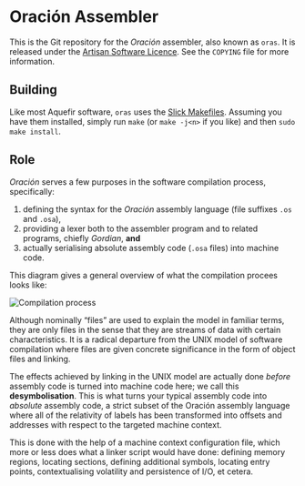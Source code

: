 # Oración Assembler

This is the Git repository for the *Oración* assembler, also known as `oras`. It is released under the [Artisan Software Licence](https://aquefir.co/asl). See the `COPYING` file for more information.

## Building

Like most Aquefir software, `oras` uses the [Slick Makefiles](https://aquefir.co/adp4). Assuming you have them installed, simply run `make` (or `make -j<n>` if you like) and then `sudo make install`.

## Role

*Oración* serves a few purposes in the software compilation process, specifically:

1. defining the syntax for the *Oración* assembly language (file suffixes `.os` and `.osa`),
2. providing a lexer both to the assembler program and to related programs, chiefly *Gordian*, **and**
3. actually serialising absolute assembly code (`.osa` files) into machine code.

This diagram gives a general overview of what the compilation procees looks like:

![Compilation process](https://cdn2.arqadium.com/f/862ed60b4d474129b53bc2ee22f0df49/unknown.png)

Although nominally “files” are used to explain the model in familiar terms, they are only files in the sense that they are streams of data with certain characteristics. It is a radical departure from the UNIX model of software compilation where files are given concrete significance in the form of object files and linking.

The effects achieved by linking in the UNIX model are actually done *before* assembly code is turned into machine code here; we call this **desymbolisation**. This is what turns your typical assembly code into *absolute* assembly code, a strict subset of the Oración assembly language where all of the relativity of labels has been transformed into offsets and addresses with respect to the targeted machine context.

This is done with the help of a machine context configuration file, which more or less does what a linker script would have done: defining memory regions, locating sections, defining additional symbols, locating entry points, contextualising volatility and persistence of I/O, et cetera.

